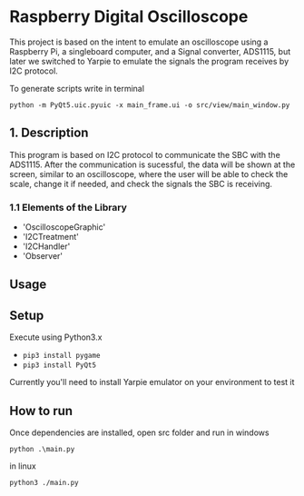 # Raspberry Digital Oscilloscope

This project is based on the intent to emulate an oscilloscope using a Raspberry Pi, a singleboard computer, and a Signal converter, ADS1115, but later we switched to Yarpie to emulate the signals the program receives by I2C protocol.

To generate scripts write in terminal
```shell
python -m PyQt5.uic.pyuic -x main_frame.ui -o src/view/main_window.py
```
## 1. Description

This program is based on I2C protocol to communicate the SBC with the ADS1115. After the communication is sucessful, the data will be shown at the screen, similar to an oscilloscope, where the user will be able to check the scale, change it if needed, and check the signals the SBC is receiving.

### 1.1 Elements of the Library

* 'OscilloscopeGraphic'
* 'I2CTreatment'
* 'I2CHandler'
* 'Observer'

## Usage

## Setup

Execute using Python3.x

* ```pip3 install pygame```
* ```pip3 install PyQt5```

Currently you'll need to install Yarpie emulator on your environment to test it


## How to run

Once dependencies are installed, open src folder and run
in windows
```shell
python .\main.py
```
in linux
```shell
python3 ./main.py
```
